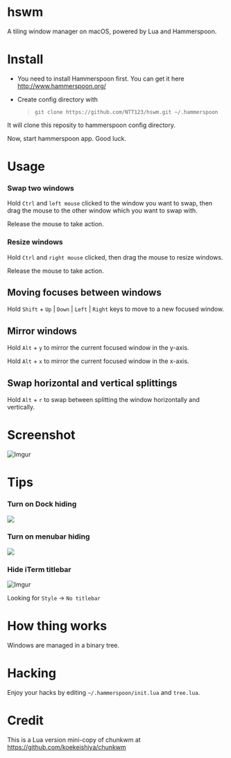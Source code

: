 # hswm
A tiling window manager on macOS,  powered by Lua and Hammerspoon.


# Install

- You need to install Hammerspoon first. You can get it here http://www.hammerspoon.org/

- Create config directory with

  > `git clone https://github.com/NTT123/hswm.git ~/.hammerspoon`

It will clone this reposity to hammerspoon config directory.

Now, start hammerspoon app. Good luck.

# Usage

### Swap two windows
Hold `Ctrl` and `left mouse` clicked to the window you want to swap, then drag the mouse to the other window which you want to swap with.

Release the mouse to take action.

### Resize windows

Hold `Ctrl` and `right mouse` clicked, then drag the mouse to resize windows.

Release the mouse to take action.

## Moving focuses between windows

Hold `Shift` +  `Up` | `Down` | `Left` | `Right` keys to move to a new focused window.

## Mirror windows

Hold `Alt` + `y` to mirror the current focused window in the y-axis.

Hold `Alt` + `x` to mirror the current focused window in the x-axis.

## Swap horizontal and vertical splittings

Hold `Alt` + `r` to swap between splitting the window horizontally and vertically.

# Screenshot

![Imgur](https://i.imgur.com/DDvKkGt.png)

# Tips

### Turn on Dock hiding

![](https://i.imgur.com/G6bibkm.png)

### Turn on menubar hiding

![](https://i.imgur.com/BknMXV0.png)

### Hide iTerm titlebar

![Imgur](https://i.imgur.com/JhoUVFP.png)

Looking for `Style` -> `No titlebar`

# How thing works

Windows are managed in a binary tree.

# Hacking

Enjoy your hacks by editing `~/.hammerspoon/init.lua` and `tree.lua`.


# Credit

This is a Lua version mini-copy of chunkwm at https://github.com/koekeishiya/chunkwm

